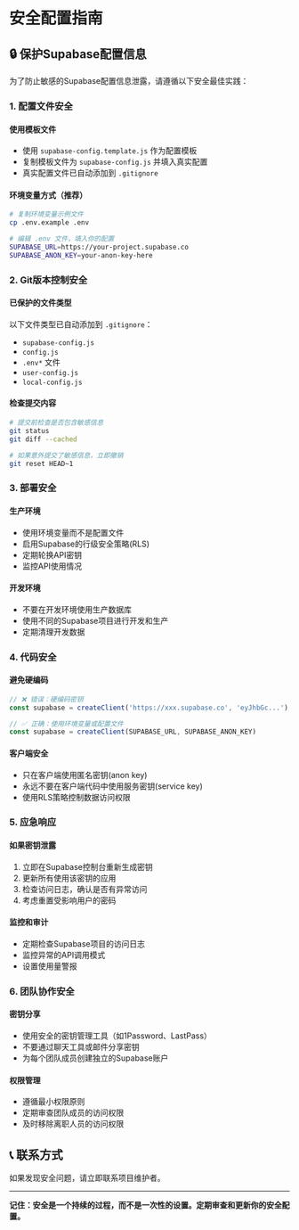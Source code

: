 # 安全配置指南

## 🔒 保护Supabase配置信息

为了防止敏感的Supabase配置信息泄露，请遵循以下安全最佳实践：

### 1. 配置文件安全

#### 使用模板文件
- 使用 `supabase-config.template.js` 作为配置模板
- 复制模板文件为 `supabase-config.js` 并填入真实配置
- 真实配置文件已自动添加到 `.gitignore`

#### 环境变量方式（推荐）
```bash
# 复制环境变量示例文件
cp .env.example .env

# 编辑 .env 文件，填入你的配置
SUPABASE_URL=https://your-project.supabase.co
SUPABASE_ANON_KEY=your-anon-key-here
```

### 2. Git版本控制安全

#### 已保护的文件类型
以下文件类型已自动添加到 `.gitignore`：
- `supabase-config.js`
- `config.js`
- `.env*` 文件
- `user-config.js`
- `local-config.js`

#### 检查提交内容
```bash
# 提交前检查是否包含敏感信息
git status
git diff --cached

# 如果意外提交了敏感信息，立即撤销
git reset HEAD~1
```

### 3. 部署安全

#### 生产环境
- 使用环境变量而不是配置文件
- 启用Supabase的行级安全策略(RLS)
- 定期轮换API密钥
- 监控API使用情况

#### 开发环境
- 不要在开发环境使用生产数据库
- 使用不同的Supabase项目进行开发和生产
- 定期清理开发数据

### 4. 代码安全

#### 避免硬编码
```javascript
// ❌ 错误：硬编码密钥
const supabase = createClient('https://xxx.supabase.co', 'eyJhbGc...')

// ✅ 正确：使用环境变量或配置文件
const supabase = createClient(SUPABASE_URL, SUPABASE_ANON_KEY)
```

#### 客户端安全
- 只在客户端使用匿名密钥(anon key)
- 永远不要在客户端代码中使用服务密钥(service key)
- 使用RLS策略控制数据访问权限

### 5. 应急响应

#### 如果密钥泄露
1. 立即在Supabase控制台重新生成密钥
2. 更新所有使用该密钥的应用
3. 检查访问日志，确认是否有异常访问
4. 考虑重置受影响用户的密码

#### 监控和审计
- 定期检查Supabase项目的访问日志
- 监控异常的API调用模式
- 设置使用量警报

### 6. 团队协作安全

#### 密钥分享
- 使用安全的密钥管理工具（如1Password、LastPass）
- 不要通过聊天工具或邮件分享密钥
- 为每个团队成员创建独立的Supabase账户

#### 权限管理
- 遵循最小权限原则
- 定期审查团队成员的访问权限
- 及时移除离职人员的访问权限

## 📞 联系方式

如果发现安全问题，请立即联系项目维护者。

---

**记住：安全是一个持续的过程，而不是一次性的设置。定期审查和更新你的安全配置。**